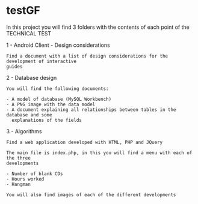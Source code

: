 testGF
======

In this project you will find 3 folders with the contents of each point of the TECHNICAL TEST 

1 - Android Client - Design considerations 

	Find a document with a list of design considerations for the development of interactive 
	guides 

2 - Database design 

	You will find the following documents:
	 
	- A model of database (MySQL Workbench) 
	- A PNG image with the data model 
	- A document explaining all relationships between tables in the database and some 
	  explanations of the fields 

3 - Algorithms 

	Find a web application developed with HTML, PHP and JQuery 

	The main file is index.php, in this you will find a menu with each of the three 
	developments 

	- Number of blank CDs 
	- Hours worked 
	- Hangman 

	You will also find images of each of the different developments